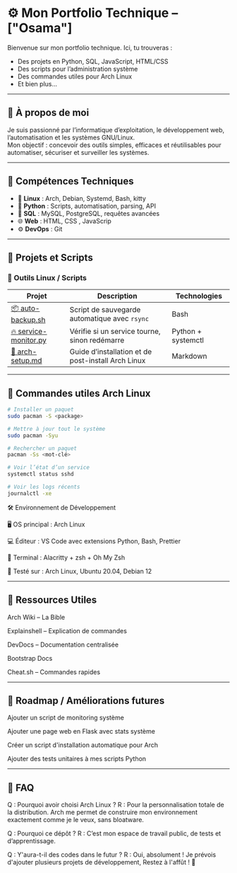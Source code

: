 # ⚙️ Mon Portfolio Technique – ["Osama"]

Bienvenue sur mon portfolio technique. Ici, tu trouveras :
- Des projets en Python, SQL, JavaScript, HTML/CSS
- Des scripts pour l’administration système
- Des commandes utiles pour Arch Linux
- Et bien plus...

---

## 🚀 À propos de moi

Je suis passionné par l’informatique d’exploitation, le développement web, l’automatisation et les systèmes GNU/Linux.  
Mon objectif : concevoir des outils simples, efficaces et réutilisables pour automatiser, sécuriser et surveiller les systèmes.

---

## 🧠 Compétences Techniques

- 🐧 **Linux** : Arch, Debian, Systemd, Bash, kitty
- 🐍 **Python** : Scripts, automatisation, parsing, API
- 🧮 **SQL** : MySQL, PostgreSQL, requêtes avancées
- 🌐 **Web** : HTML, CSS , JavaScrip
- ⚙️ **DevOps** : Git

---

## 📂 Projets et Scripts

### 🔧 Outils Linux / Scripts

| Projet | Description | Technologies |
|--------|-------------|--------------|
| [📦 auto-backup.sh](./scripts/auto-backup.sh) | Script de sauvegarde automatique avec `rsync` | Bash |
| [🔥 service-monitor.py](./scripts/service-monitor.py) | Vérifie si un service tourne, sinon redémarre | Python + systemctl |
| [📡 arch-setup.md](./docs/arch-setup.md) | Guide d’installation et de post-install Arch Linux | Markdown |

---


## 🐧 Commandes utiles Arch Linux

```bash
# Installer un paquet
sudo pacman -S <package>

# Mettre à jour tout le système
sudo pacman -Syu

# Rechercher un paquet
pacman -Ss <mot-clé>

# Voir l’état d’un service
systemctl status sshd

# Voir les logs récents
journalctl -xe

```

🛠️ Environnement de Développement

🖥️ OS principal : Arch Linux

💻 Éditeur : VS Code avec extensions Python, Bash, Prettier

🔧 Terminal : Alacritty + zsh + Oh My Zsh

🧪 Testé sur : Arch Linux, Ubuntu 20.04, Debian 12

---

## 📘 Ressources Utiles

Arch Wiki – La Bible

Explainshell – Explication de commandes

DevDocs – Documentation centralisée

Bootstrap Docs

Cheat.sh – Commandes rapides

---

## 🧭 Roadmap / Améliorations futures

 Ajouter un script de monitoring système

 Ajouter une page web en Flask avec stats système

 Créer un script d'installation automatique pour Arch

 Ajouter des tests unitaires à mes scripts Python

---

## 💬 FAQ

Q : Pourquoi avoir choisi Arch Linux ?
R : Pour la personnalisation totale de la distribution. Arch me permet de construire mon environnement exactement comme je le veux, sans bloatware.

Q : Pourquoi ce dépôt ?
R : C’est mon espace de travail public, de tests et d’apprentissage.

Q : Y'aura-t-il des codes dans le futur ?
R : Oui, absolument ! Je prévois d'ajouter plusieurs projets de développement, Restez à l'affût ! 🚀

